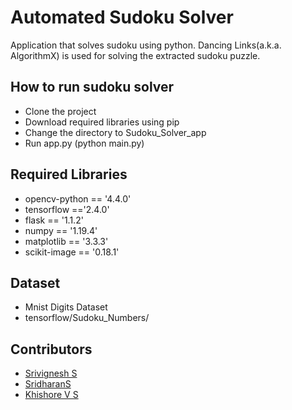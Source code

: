 # Automated Sudoku Solver 

Application that solves sudoku using python. Dancing Links(a.k.a. AlgorithmX) is used for solving the extracted sudoku puzzle.
## How to run sudoku solver
* Clone the project
* Download required libraries using pip
* Change the directory to Sudoku_Solver_app
* Run app.py (python main.py)

## Required Libraries

 - opencv-python == '4.4.0'
 -  tensorflow =='2.4.0' 
 - flask == '1.1.2' 
 - numpy == '1.19.4'
 - matplotlib == '3.3.3'
 - scikit-image == '0.18.1'

## Dataset
* Mnist Digits Dataset 
* tensorflow/Sudoku_Numbers/

## Contributors

 - [Srivignesh S](https://github.com/sri28vignesh)
 - [SridharanS](https://github.com/sridharan2401)
 - [Khishore V S](https://github.com/khishore91)
